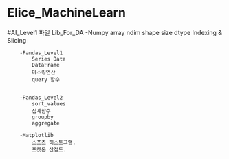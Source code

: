 # Elice_MachineLearn

#AI_Level1 파일
    Lib_For_DA
        -Numpy
            array
            ndim
            shape
            size
            dtype
            Indexing & Slicing 


        -Pandas_Level1
            Series Data
            DataFrame
            마스킹연산
            query 함수


        -Pandas_Level2
            sort_values
            집계함수
            groupby
            aggregate
        
        -Matplotlib
            스포츠 히스토그램.
            포켓몬 산점도.
